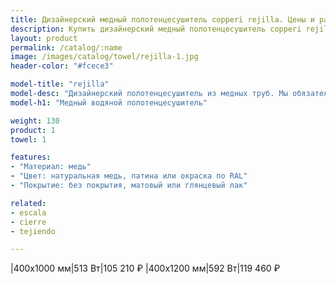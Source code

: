 ```yaml
---
title: Дизайнерский медный полотенцесушитель copperi rejilla. Цены и размеры.
description: Купить дизайнерский медный полотенцесушитель copperi rejilla в Москве по цене производителя.
layout: product
permalink: /catalog/:name
image: /images/catalog/towel/rejilla-1.jpg
header-color: "#fcece3"

model-title: "rejilla"
model-desc: "Дизайнерский полотенцесушитель из медных труб. Мы обязательно когда-нибудь придумаем крутое описание для этой модели, но сейчас совсем не до того. Посмотрите пока на картинки, всё и так понятно. А если не понятно, позвоните нам и мы всё расскажем. Или напишите, если не любите звонить."
model-h1: "Медный водяной полотенцесушитель"

weight: 130
product: 1
towel: 1

features:
- "Материал: медь"
- "Цвет: натуральная медь, патина или окраска по RAL"
- "Покрытие: без покрытия, матовый или глянцевый лак"

related:
- escala
- cierre
- tejiendo

---
```

|400x1000 мм|513 Вт|105 210 ₽
|400x1200 мм|592 Вт|119 460 ₽